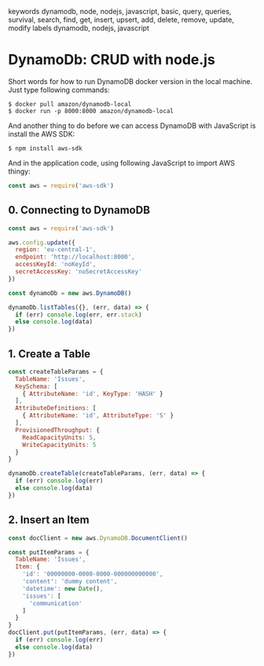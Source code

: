 keywords dynamodb, node, nodejs, javascript, basic, query, queries, survival, search, find, get, insert, upsert, add, delete, remove, update, modify
labels dynamodb, nodejs, javascript

# DynamoDb: CRUD with node.js

Short words for how to run DynamoDB docker version in the local machine. Just type following commands:

```console
$ docker pull amazon/dynamodb-local
$ docker run -p 8000:8000 amazon/dynamodb-local
```

And another thing to do before we can access DynamoDB with JavaScript is install the AWS SDK:

```console
$ npm install aws-sdk
```

And in the application code, using following JavaScript to import AWS thingy:

```javascript
const aws = require('aws-sdk')
```

## 0. Connecting to DynamoDB

```javascript
const aws = require('aws-sdk')

aws.config.update({
  region: 'eu-central-1',
  endpoint: 'http://localhost:8000',
  accessKeyId: 'noKeyId',
  secretAccessKey: 'noSecretAccessKey'
})

const dynamoDb = new aws.DynamoDB()

dynamoDb.listTables({}, (err, data) => {
  if (err) console.log(err, err.stack)
  else console.log(data)
})
```

## 1. Create a Table

```javascript
const createTableParams = {
  TableName: 'Issues',
  KeySchema: [
    { AttributeName: 'id', KeyType: 'HASH' }
  ],
  AttributeDefinitions: [
    { AttributeName: 'id', AttributeType: 'S' }
  ],
  ProvisionedThroughput: {
    ReadCapacityUnits: 5,
    WriteCapacityUnits: 5
  }
}

dynamoDb.createTable(createTableParams, (err, data) => {
  if (err) console.log(err)
  else console.log(data)
})
```

## 2. Insert an Item

```javascript
const docClient = new aws.DynamoDB.DocumentClient()

const putItemParams = {
  TableName: 'Issues',
  Item: {
    'id': '00000000-0000-0000-000000000000',
    'content': 'dummy content',
    'datetime': new Date(),
    'issues': [
      'communication'
    ]
  }
}
docClient.put(putItemParams, (err, data) => {
  if (err) console.log(err)
  else console.log(data)
})
```
